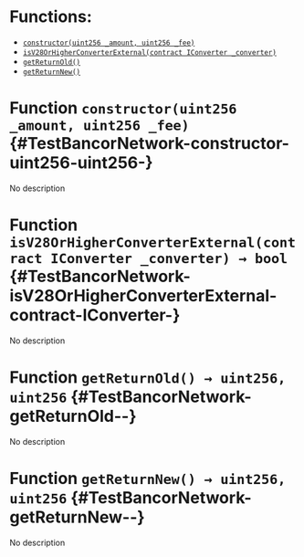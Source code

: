 

# Functions:
- [`constructor(uint256 _amount, uint256 _fee)`](#TestBancorNetwork-constructor-uint256-uint256-)
- [`isV28OrHigherConverterExternal(contract IConverter _converter)`](#TestBancorNetwork-isV28OrHigherConverterExternal-contract-IConverter-)
- [`getReturnOld()`](#TestBancorNetwork-getReturnOld--)
- [`getReturnNew()`](#TestBancorNetwork-getReturnNew--)


# Function `constructor(uint256 _amount, uint256 _fee)` {#TestBancorNetwork-constructor-uint256-uint256-}
No description
# Function `isV28OrHigherConverterExternal(contract IConverter _converter) → bool` {#TestBancorNetwork-isV28OrHigherConverterExternal-contract-IConverter-}
No description
# Function `getReturnOld() → uint256, uint256` {#TestBancorNetwork-getReturnOld--}
No description
# Function `getReturnNew() → uint256, uint256` {#TestBancorNetwork-getReturnNew--}
No description

